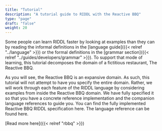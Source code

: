 ```yaml
---
title: "Tutorial"
description: "A tutorial guide to RIDDL with the Reactive BBQ"
type: "page"
draft: "false"
weight: 20
---
```


Some people can learn RIDDL faster by looking at examples than they can by 
reading the informal definitions in the 
[language guide]({{< relref "../language" >}}) or the 
formal definitions in the 
[grammar section]({{< relref "../guides/developers/grammar" >}}). 
To support that mode of learning, this tutorial decomposes the domain of a 
fictitious restaurant, The Reactive BBQ.

As you will see, the Reactive BBQ is an expansive domain. As such, this 
tutorial will not attempt to have you specify the entire domain. Rather, we 
will work through each feature of the RIDDL language by considering examples
from inside the Reactive BBQ domain. We have fully specified it so that you 
have a concrete reference implementation and the companion language 
references to guide you. You can find the fully implemented 
Reactive BBQ RIDDL specification here. The language reference can be 
found here.

[Read more here]({{< relref "rbbq" >}}) 
